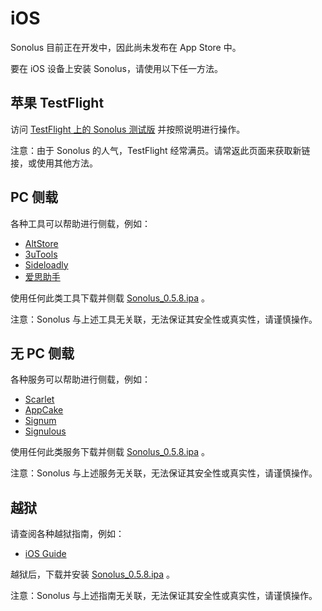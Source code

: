 # iOS

Sonolus 目前正在开发中，因此尚未发布在 App Store 中。

要在 iOS 设备上安装 Sonolus，请使用以下任一方法。

## 苹果 TestFlight

访问 [TestFlight 上的 Sonolus 测试版](https://testflight.apple.com/join/bR6Kaqgc) 并按照说明进行操作。

注意：由于 Sonolus 的人气，TestFlight 经常满员。请常返此页面来获取新链接，或使用其他方法。

## PC 侧载

各种工具可以帮助进行侧载，例如：

- [AltStore](https://altstore.io)
- [3uTools](http://3u.com)
- [Sideloadly](https://sideloadly.io)
- [爱思助手](https://www.i4.cn)

使用任何此类工具下载并侧载 [Sonolus_0.5.8.ipa](https://sonolus.com/download/Sonolus_0.5.8.ipa) 。

注意：Sonolus 与上述工具无关联，无法保证其安全性或真实性，请谨慎操作。

## 无 PC 侧载

各种服务可以帮助进行侧载，例如：

- [Scarlet](https://usescarlet.com)
- [AppCake](https://www.iphonecake.com)
- [Signum](https://signumsign.me)
- [Signulous](https://www.signulous.com)

使用任何此类服务下载并侧载 [Sonolus_0.5.8.ipa](https://sonolus.com/download/Sonolus_0.5.8.ipa) 。

注意：Sonolus 与上述服务无关联，无法保证其安全性或真实性，请谨慎操作。

## 越狱

请查阅各种越狱指南，例如：

- [iOS Guide](https://ios.cfw.guide)

越狱后，下载并安装 [Sonolus_0.5.8.ipa](https://sonolus.com/download/Sonolus_0.5.8.ipa) 。

注意：Sonolus 与上述指南无关联，无法保证其安全性或真实性，请谨慎操作。
